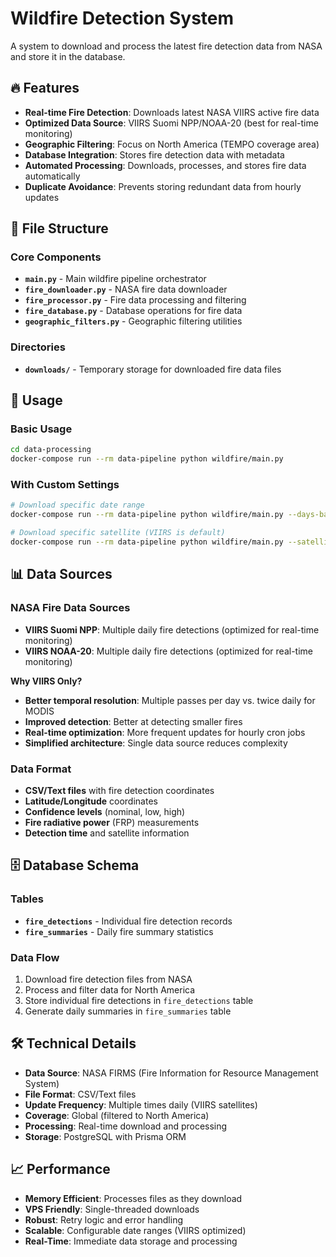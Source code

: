 # Wildfire Detection System

A system to download and process the latest fire detection data from NASA and store it in the database.

## 🔥 Features

- **Real-time Fire Detection**: Downloads latest NASA VIIRS active fire data
- **Optimized Data Source**: VIIRS Suomi NPP/NOAA-20 (best for real-time monitoring)
- **Geographic Filtering**: Focus on North America (TEMPO coverage area)
- **Database Integration**: Stores fire detection data with metadata
- **Automated Processing**: Downloads, processes, and stores fire data automatically
- **Duplicate Avoidance**: Prevents storing redundant data from hourly updates

## 📁 File Structure

### Core Components

- **`main.py`** - Main wildfire pipeline orchestrator
- **`fire_downloader.py`** - NASA fire data downloader
- **`fire_processor.py`** - Fire data processing and filtering
- **`fire_database.py`** - Database operations for fire data
- **`geographic_filters.py`** - Geographic filtering utilities

### Directories

- **`downloads/`** - Temporary storage for downloaded fire data files

## 🚀 Usage

### Basic Usage

```bash
cd data-processing
docker-compose run --rm data-pipeline python wildfire/main.py
```

### With Custom Settings

```bash
# Download specific date range
docker-compose run --rm data-pipeline python wildfire/main.py --days-back 7

# Download specific satellite (VIIRS is default)
docker-compose run --rm data-pipeline python wildfire/main.py --satellite VIIRS
```

## 📊 Data Sources

### NASA Fire Data Sources

- **VIIRS Suomi NPP**: Multiple daily fire detections (optimized for real-time monitoring)
- **VIIRS NOAA-20**: Multiple daily fire detections (optimized for real-time monitoring)

**Why VIIRS Only?**

- **Better temporal resolution**: Multiple passes per day vs. twice daily for MODIS
- **Improved detection**: Better at detecting smaller fires
- **Real-time optimization**: More frequent updates for hourly cron jobs
- **Simplified architecture**: Single data source reduces complexity

### Data Format

- **CSV/Text files** with fire detection coordinates
- **Latitude/Longitude** coordinates
- **Confidence levels** (nominal, low, high)
- **Fire radiative power** (FRP) measurements
- **Detection time** and satellite information

## 🗄️ Database Schema

### Tables

- **`fire_detections`** - Individual fire detection records
- **`fire_summaries`** - Daily fire summary statistics

### Data Flow

1. Download fire detection files from NASA
2. Process and filter data for North America
3. Store individual fire detections in `fire_detections` table
4. Generate daily summaries in `fire_summaries` table

## 🛠️ Technical Details

- **Data Source**: NASA FIRMS (Fire Information for Resource Management System)
- **File Format**: CSV/Text files
- **Update Frequency**: Multiple times daily (VIIRS satellites)
- **Coverage**: Global (filtered to North America)
- **Processing**: Real-time download and processing
- **Storage**: PostgreSQL with Prisma ORM

## 📈 Performance

- **Memory Efficient**: Processes files as they download
- **VPS Friendly**: Single-threaded downloads
- **Robust**: Retry logic and error handling
- **Scalable**: Configurable date ranges (VIIRS optimized)
- **Real-Time**: Immediate data storage and processing
